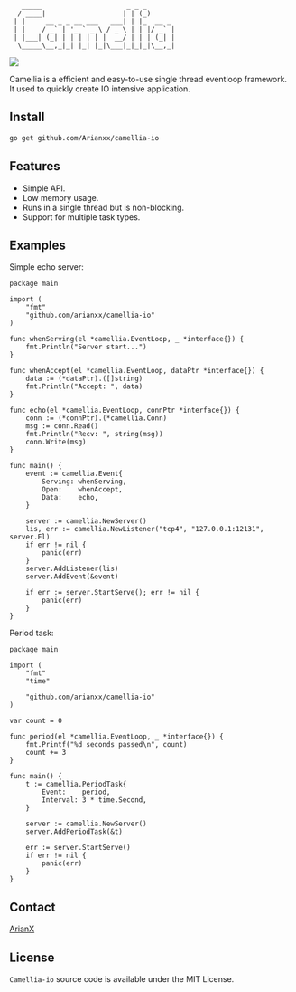 ```
   _____                     _ _ _       
  / ____|                   | | (_)      
 | |     __ _ _ __ ___   ___| | |_  __ _ 
 | |    / _` | '_ ` _ \ / _ \ | | |/ _` |
 | |___| (_| | | | | | |  __/ | | | (_| |
  \_____\__,_|_| |_| |_|\___|_|_|_|\__,_|                                                                            
```
![](https://img.shields.io/github/license/Arianxx/camellia-io.svg)

Camellia is a efficient and easy-to-use single thread eventloop framework. It used to quickly create IO intensive application.
## Install
```bash
go get github.com/Arianxx/camellia-io
```

## Features

- Simple API.
- Low memory usage.
- Runs in a single thread but is non-blocking.
- Support for multiple task types.

## Examples
Simple echo server:
```golang
package main

import (
	"fmt"
	"github.com/arianxx/camellia-io"
)

func whenServing(el *camellia.EventLoop, _ *interface{}) {
	fmt.Println("Server start...")
}

func whenAccept(el *camellia.EventLoop, dataPtr *interface{}) {
	data := (*dataPtr).([]string)
	fmt.Println("Accept: ", data)
}

func echo(el *camellia.EventLoop, connPtr *interface{}) {
	conn := (*connPtr).(*camellia.Conn)
	msg := conn.Read()
	fmt.Println("Recv: ", string(msg))
	conn.Write(msg)
}

func main() {
	event := camellia.Event{
		Serving: whenServing,
		Open:    whenAccept,
		Data:    echo,
	}

	server := camellia.NewServer()
	lis, err := camellia.NewListener("tcp4", "127.0.0.1:12131", server.El)
	if err != nil {
		panic(err)
	}
	server.AddListener(lis)
	server.AddEvent(&event)

	if err := server.StartServe(); err != nil {
		panic(err)
	}
}
```

Period task:
```golang
package main

import (
	"fmt"
	"time"

	"github.com/arianxx/camellia-io"
)

var count = 0

func period(el *camellia.EventLoop, _ *interface{}) {
	fmt.Printf("%d seconds passed\n", count)
	count += 3
}

func main() {
	t := camellia.PeriodTask{
		Event:    period,
		Interval: 3 * time.Second,
	}

	server := camellia.NewServer()
	server.AddPeriodTask(&t)

	err := server.StartServe()
	if err != nil {
		panic(err)
	}
}
```

## Contact
[ArianX](https://github.com/arianxx)

## License
`Camellia-io` source code is available under the MIT License.